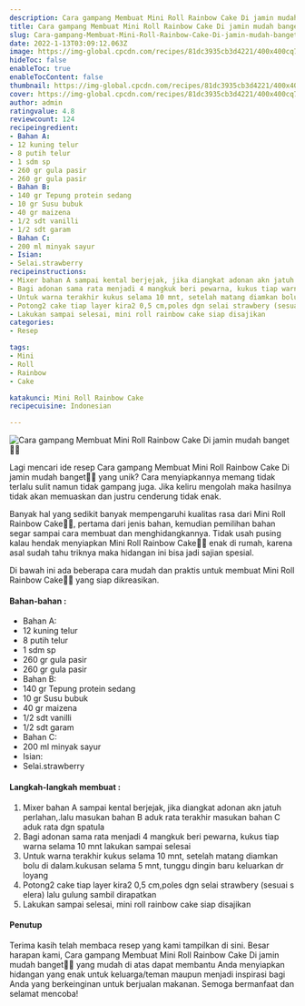 ```yaml
---
description: Cara gampang Membuat Mini Roll Rainbow Cake Di jamin mudah banget"
title: Cara gampang Membuat Mini Roll Rainbow Cake Di jamin mudah banget
slug: Cara-gampang-Membuat-Mini-Roll-Rainbow-Cake-Di-jamin-mudah-banget
date: 2022-1-13T03:09:12.063Z
image: https://img-global.cpcdn.com/recipes/81dc3935cb3d4221/400x400cq70/photo.jpg
hideToc: false
enableToc: true
enableTocContent: false
thumbnail: https://img-global.cpcdn.com/recipes/81dc3935cb3d4221/400x400cq70/photo.jpg
cover: https://img-global.cpcdn.com/recipes/81dc3935cb3d4221/400x400cq70/photo.jpg
author: admin
ratingvalue: 4.8
reviewcount: 124
recipeingredient:
- Bahan A:
- 12 kuning telur
- 8 putih telur
- 1 sdm sp
- 260 gr gula pasir
- 260 gr gula pasir
- Bahan B:
- 140 gr Tepung protein sedang
- 10 gr Susu bubuk
- 40 gr maizena
- 1/2 sdt vanilli
- 1/2 sdt garam
- Bahan C:
- 200 ml minyak sayur
- Isian:
- Selai.strawberry
recipeinstructions:
- Mixer bahan A sampai kental berjejak, jika diangkat adonan akn jatuh perlahan,.lalu masukan bahan B aduk rata terakhir masukan bahan C aduk rata dgn spatula
- Bagi adonan sama rata menjadi 4 mangkuk beri pewarna, kukus tiap warna selama 10 mnt lakukan sampai selesai
- Untuk warna terakhir kukus selama 10 mnt, setelah matang diamkan bolu di dalam.kukusan selama 5 mnt, tunggu dingin baru keluarkan dr loyang
- Potong2 cake tiap layer kira2 0,5 cm,poles dgn selai strawbery (sesuai s elera) lalu gulung sambil dirapatkan
- Lakukan sampai selesai, mini roll rainbow cake siap disajikan
categories:
- Resep

tags:
- Mini
- Roll
- Rainbow
- Cake

katakunci: Mini Roll Rainbow Cake
recipecuisine: Indonesian

---
```


![Cara gampang Membuat Mini Roll Rainbow Cake Di jamin mudah banget👩‍🍳](https://img-global.cpcdn.com/recipes/81dc3935cb3d4221/400x400cq70/photo.jpg)

Lagi mencari ide resep Cara gampang Membuat Mini Roll Rainbow Cake Di jamin mudah banget👩‍🍳 yang unik? Cara menyiapkannya memang tidak terlalu sulit namun tidak gampang juga. Jika keliru mengolah maka hasilnya tidak akan memuaskan dan justru cenderung tidak enak.

Banyak hal yang sedikit banyak mempengaruhi kualitas rasa dari Mini Roll Rainbow Cake👩‍🍳, pertama dari jenis bahan, kemudian pemilihan bahan segar sampai cara membuat dan menghidangkannya. Tidak usah pusing kalau hendak menyiapkan Mini Roll Rainbow Cake👩‍🍳 enak di rumah, karena asal sudah tahu triknya maka hidangan ini bisa jadi sajian spesial.

Di bawah ini ada beberapa cara mudah dan praktis untuk membuat Mini Roll Rainbow Cake👩‍🍳 yang siap dikreasikan.

<!--inarticleads1-->

#### Bahan-bahan :

- Bahan A:
- 12 kuning telur
- 8 putih telur
- 1 sdm sp
- 260 gr gula pasir
- 260 gr gula pasir
- Bahan B:
- 140 gr Tepung protein sedang
- 10 gr Susu bubuk
- 40 gr maizena
- 1/2 sdt vanilli
- 1/2 sdt garam
- Bahan C:
- 200 ml minyak sayur
- Isian:
- Selai.strawberry

<!--inarticleads2-->

#### Langkah-langkah membuat :

1. Mixer bahan A sampai kental berjejak, jika diangkat adonan akn jatuh perlahan,.lalu masukan bahan B aduk rata terakhir masukan bahan C aduk rata dgn spatula
1. Bagi adonan sama rata menjadi 4 mangkuk beri pewarna, kukus tiap warna selama 10 mnt lakukan sampai selesai
1. Untuk warna terakhir kukus selama 10 mnt, setelah matang diamkan bolu di dalam.kukusan selama 5 mnt, tunggu dingin baru keluarkan dr loyang
1. Potong2 cake tiap layer kira2 0,5 cm,poles dgn selai strawbery (sesuai s elera) lalu gulung sambil dirapatkan
1. Lakukan sampai selesai, mini roll rainbow cake siap disajikan

#### Penutup

Terima kasih telah membaca resep yang kami tampilkan di sini. Besar harapan kami, Cara gampang Membuat Mini Roll Rainbow Cake Di jamin mudah banget👩‍🍳 yang mudah di atas dapat membantu Anda menyiapkan hidangan yang enak untuk keluarga/teman maupun menjadi inspirasi bagi Anda yang berkeinginan untuk berjualan makanan. Semoga bermanfaat dan selamat mencoba!